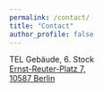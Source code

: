 ```yaml
---
permalink: /contact/
title: "Contact"
author_profile: false
---
```

<head>
 <link rel="stylesheet" href="https://unpkg.com/leaflet@1.9.4/dist/leaflet.css"
     integrity="sha256-p4NxAoJBhIIN+hmNHrzRCf9tD/miZyoHS5obTRR9BMY="
     crossorigin=""/>
 <script src="https://unpkg.com/leaflet@1.9.4/dist/leaflet.js"
    integrity="sha256-20nQCchB9co0qIjJZRGuk2/Z9VM+kNiyxNV1lvTlZBo="
    crossorigin=""></script>
 <style>
    #map { height: 330px; }
 </style>
</head>

<i class="fa-li fas fa-map-marker fa-2x" aria-hidden="true">
</i>
TEL Gebäude, 6. Stock
<br>
<a href="https://www.openstreetmap.org/directions?from=&to=52.51294%2C13.32005" target="_blank" rel="noopener noreferrer"> Ernst-Reuter-Platz 7, <br> 10587 Berlin</a> 

<i class="fa-li fas fa-compass fa-2x" aria-hidden="true">
</i>
<div id="map"></div>
<script>
 var map = L.map('map').setView([52.51294, 13.32005], 16);
 L.tileLayer('https://tile.openstreetmap.org/{z}/{x}/{y}.png', {
    maxZoom: 19,
    attribution: '&copy; <a href="http://www.openstreetmap.org/copyright">OpenStreetMap</a>'
 }).addTo(map);
 var marker = L.marker([52.51294, 13.32005]).addTo(map);
</script>